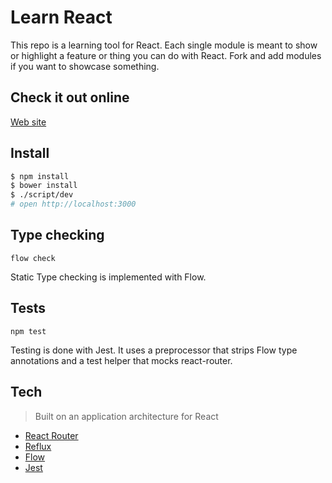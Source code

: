 # Learn React

This repo is a learning tool for React. Each single module is meant to show or highlight a feature or thing you can do with React. Fork and add modules if you want to showcase something. 

## Check it out online

[Web site](https://learnreact.robbestad.com/)

## Install

```sh
$ npm install
$ bower install
$ ./script/dev
# open http://localhost:3000
```

## Type checking

```flow check```

Static Type checking is implemented with Flow.

## Tests

```npm test```

Testing is done with Jest. It uses a preprocessor that strips Flow type annotations and a test helper that mocks
react-router.

## Tech

> Built on an application architecture for React 
    
- [React Router](https://github.com/rackt/react-router)
- [Reflux](https://www.npmjs.org/package/reflux)
- [Flow](http://flowtype.org/)
- [Jest](https://facebook.github.io/jest/)

